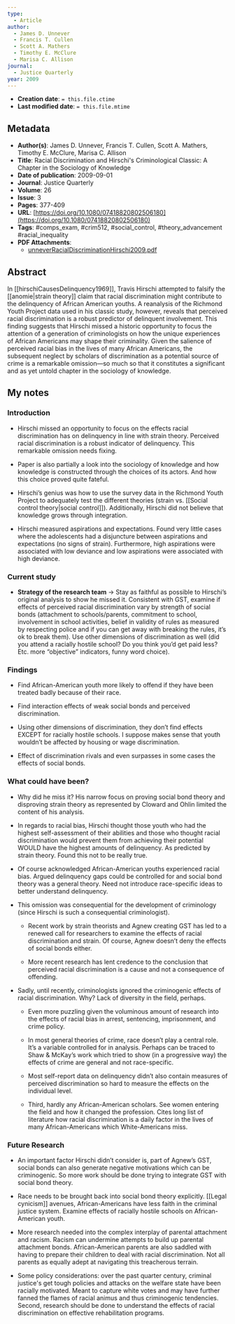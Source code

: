 ```yaml
---
type:
  - Article
author:
  - James D. Unnever
  - Francis T. Cullen
  - Scott A. Mathers
  - Timothy E. McClure
  - Marisa C. Allison
journal:
  - Justice Quarterly
year: 2009
---
```


* **Creation date**: `= this.file.ctime`
* **Last modified date**: `= this.file.mtime`

## Metadata

* **Author(s)**: James D. Unnever, Francis T. Cullen, Scott A. Mathers, Timothy E. McClure, Marisa C. Allison
* **Title**: Racial Discrimination and Hirschi's Criminological Classic: A Chapter in the Sociology of Knowledge
* **Date of publication**: 2009-09-01
* **Journal**: Justice Quarterly
* **Volume**: 26
* **Issue**: 3
* **Pages**: 377-409
* **URL**: [https://doi.org/10.1080/07418820802506180](https://doi.org/10.1080/07418820802506180)
* **Tags**: #comps_exam, #crim512, #social_control, #theory_advancement #racial_inequality 
* **PDF Attachments**:
  * [unneverRacialDiscriminationHirschi2009.pdf](zotero://open-pdf/library/items/CD7XB5C6)

## Abstract

In [[hirschiCausesDelinquency1969]], Travis Hirschi attempted to falsify the [[anomie|strain theory]] claim that racial discrimination might contribute to the delinquency of African American youths. A reanalysis of the Richmond Youth Project data used in his classic study, however, reveals that perceived racial discrimination is a robust predictor of delinquent involvement. This finding suggests that Hirschi missed a historic opportunity to focus the attention of a generation of criminologists on how the unique experiences of African Americans may shape their criminality. Given the salience of perceived racial bias in the lives of many African Americans, the subsequent neglect by scholars of discrimination as a potential source of crime is a remarkable omission—so much so that it constitutes a significant and as yet untold chapter in the sociology of knowledge.

## My notes

### Introduction

* Hirschi missed an opportunity to focus on the effects racial discrimination has on delinquency in line with strain theory. Perceived racial discrimination is a robust indicator of delinquency. This remarkable omission needs fixing.
  
* Paper is also partially a look into the sociology of knowledge and how knowledge is constructed through the choices of its actors. And how this choice proved quite fateful.
  
* Hirschi’s genius was how to use the survey data in the Richmond Youth Project to adequately test the different theories (strain vs. [[Social control theory|social control]]). Additionally, Hirschi did not believe that knowledge grows through integration.
  
* Hirschi measured aspirations and expectations. Found very little cases where the adolescents had a disjuncture between aspirations and expectations (no signs of strain). Furthermore, high aspirations were associated with low deviance and low aspirations were associated with high deviance.

### Current study

* **Strategy of the research team** -> Stay as faithful as possible to Hirschi’s original analysis to show he missed it. Consistent with GST, examine if effects of perceived racial discrimination vary by strength of social bonds (attachment to schools/parents, commitment to school, involvement in school activities, belief in validity of rules as measured by respecting police and if you can get away with breaking the rules, it’s ok to break them). Use other dimensions of discrimination as well (did you attend a racially hostile school? Do you think you’d get paid less? Etc. more “objective” indicators, funny word choice).
    
### Findings

* Find African-American youth more likely to offend if they have been treated badly because of their race.
  
* Find interaction effects of weak social bonds and perceived discrimination.
  
* Using other dimensions of discrimination, they don’t find effects EXCEPT for racially hostile schools. I suppose makes sense that youth wouldn’t be affected by housing or wage discrimination.
  
* Effect of discrimination rivals and even surpasses in some cases the effects of social bonds.  
      
### What could have been?

* Why did he miss it? His narrow focus on proving social bond theory and disproving strain theory as represented by Cloward and Ohlin limited the content of his analysis.
  
* In regards to racial bias, Hirschi thought those youth who had the highest self-assessment of their abilities and those who thought racial discrimination would prevent them from achieving their potential WOULD have the highest amounts of delinquency. As predicted by strain theory. Found this not to be really true.
  
* Of course acknowledged African-American youths experienced racial bias. Argued delinquency gaps could be controlled for and social bond theory was a general theory. Need not introduce race-specific ideas to better understand delinquency.

* This omission was consequential for the development of criminology (since Hirschi is such a consequential criminologist).
  
	* Recent work by strain theorists and Agnew creating GST has led to a renewed call for researchers to examine the effects of racial discrimination and strain. Of course, Agnew doesn’t deny the effects of social bonds either.
	  
	* More recent research has lent credence to the conclusion that perceived racial discrimination is a cause and not a consequence of offending.
	  
* Sadly, until recently, criminologists ignored the criminogenic effects of racial discrimination. Why? Lack of diversity in the field, perhaps.
  
	* Even more puzzling given the voluminous amount of research into the effects of racial bias in arrest, sentencing, imprisonment, and crime policy.
	  
	* In most general theories of crime, race doesn’t play a central role. It’s a variable controlled for in analysis. Perhaps can be traced to Shaw & McKay’s work which tried to show (in a progressive way) the effects of crime are general and not race-specific.
	  
	* Most self-report data on delinquency didn’t also contain measures of perceived discrimination so hard to measure the effects on the individual level.
	  
	* Third, hardly any African-American scholars. See women entering the field and how it changed the profession. Cites long list of literature how racial discrimination is a daily factor in the lives of many African-Americans which White-Americans miss.

### Future Research

* An important factor Hirschi didn’t consider is, part of Agnew’s GST, social bonds can also generate negative motivations which can be criminogenic. So more work should be done trying to integrate GST with social bond theory.
  
* Race needs to be brought back into social bond theory explicitly. [[Legal cynicism]] avenues, African-Americans have less faith in the criminal justice system. Examine effects of racially hostile schools on African-American youth.
  
* More research needed into the complex interplay of parental attachment and racism. Racism can undermine attempts to build up parental attachment bonds. African-American parents are also saddled with having to prepare their children to deal with racial discrimination. Not all parents as equally adept at navigating this treacherous terrain.
  
* Some policy considerations: over the past quarter century, criminal justice's get tough policies and attacks on the welfare state have been racially motivated. Meant to capture white votes and may have further fanned the flames of racial animus and thus criminogenic tendencies.  Second, research should be done to understand the effects of racial discrimination on effective rehabilitation programs.